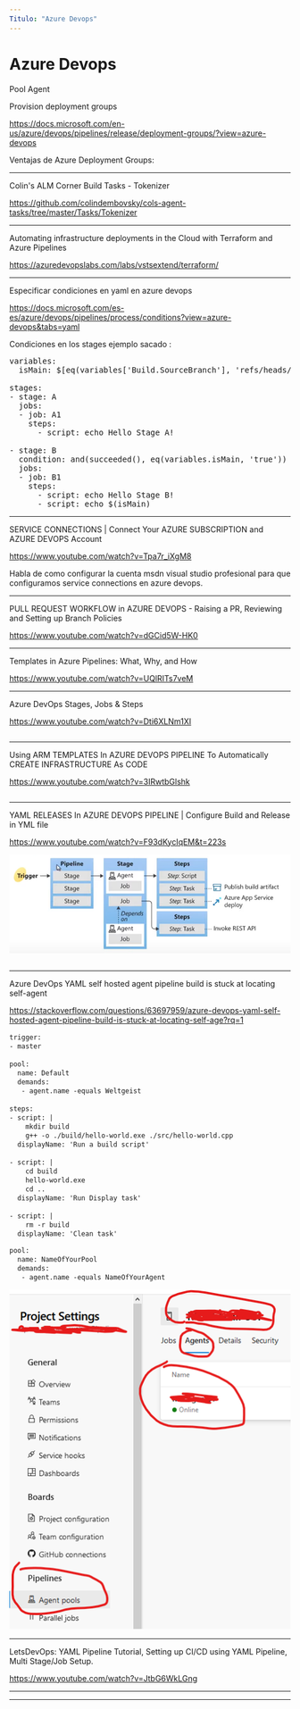 ```yaml
---
Titulo: "Azure Devops"
---
```


# Azure Devops

Pool Agent

Provision deployment groups

https://docs.microsoft.com/en-us/azure/devops/pipelines/release/deployment-groups/?view=azure-devops

Ventajas de Azure Deployment Groups:



___

Colin's ALM Corner Build Tasks - Tokenizer

https://github.com/colindembovsky/cols-agent-tasks/tree/master/Tasks/Tokenizer


___


Automating infrastructure deployments in the Cloud with Terraform and Azure Pipelines

https://azuredevopslabs.com/labs/vstsextend/terraform/


___


Especificar condiciones en yaml en azure devops

https://docs.microsoft.com/es-es/azure/devops/pipelines/process/conditions?view=azure-devops&tabs=yaml


Condiciones en los stages ejemplo sacado :

<pre>
variables:
  isMain: $[eq(variables['Build.SourceBranch'], 'refs/heads/main')]

stages:
- stage: A
  jobs:
  - job: A1
    steps:
      - script: echo Hello Stage A!

- stage: B
  condition: and(succeeded(), eq(variables.isMain, 'true'))
  jobs:
  - job: B1
    steps:
      - script: echo Hello Stage B!
      - script: echo $(isMain)
</pre>

____

SERVICE CONNECTIONS | Connect Your AZURE SUBSCRIPTION and AZURE DEVOPS Account

https://www.youtube.com/watch?v=Tpa7r_iXgM8

Habla de como configurar la cuenta msdn visual studio profesional para que configuramos service connections en azure devops.

___

PULL REQUEST WORKFLOW in AZURE DEVOPS - Raising a PR, Reviewing and Setting up Branch Policies

https://www.youtube.com/watch?v=dGCid5W-HK0

___

Templates in Azure Pipelines: What, Why, and How

https://www.youtube.com/watch?v=UQlRITs7veM

___

Azure DevOps Stages, Jobs & Steps

https://www.youtube.com/watch?v=Dti6XLNm1XI


~~~

~~~



___

Using ARM TEMPLATES In AZURE DEVOPS PIPELINE To Automatically CREATE INFRASTRUCTURE As CODE

https://www.youtube.com/watch?v=3IRwtbGlshk


~~~

~~~



___
YAML RELEASES In AZURE DEVOPS PIPELINE | Configure Build and Release in YML file

https://www.youtube.com/watch?v=F93dKycIqEM&t=223s

![esquema](./img/Esquema_YAML_PIPELINE_01.PNG)


~~~

~~~




___
Azure DevOps YAML self hosted agent pipeline build is stuck at locating self-agent

https://stackoverflow.com/questions/63697959/azure-devops-yaml-self-hosted-agent-pipeline-build-is-stuck-at-locating-self-age?rq=1

~~~
trigger:
- master

pool:
  name: Default
  demands:
   - agent.name -equals Weltgeist

steps:
- script: |
    mkdir build
    g++ -o ./build/hello-world.exe ./src/hello-world.cpp
  displayName: 'Run a build script'

- script: |
    cd build
    hello-world.exe
    cd ..
  displayName: 'Run Display task'

- script: |
    rm -r build
  displayName: 'Clean task'
~~~


~~~
pool:
  name: NameOfYourPool
  demands:
   - agent.name -equals NameOfYourAgent

~~~

![agent_pool](./img/Agent_pool_devops_01.PNG)



___

LetsDevOps: YAML Pipeline Tutorial, Setting up CI/CD using YAML Pipeline, Multi Stage/Job Setup.

https://www.youtube.com/watch?v=JtbG6WkLGng



___




___